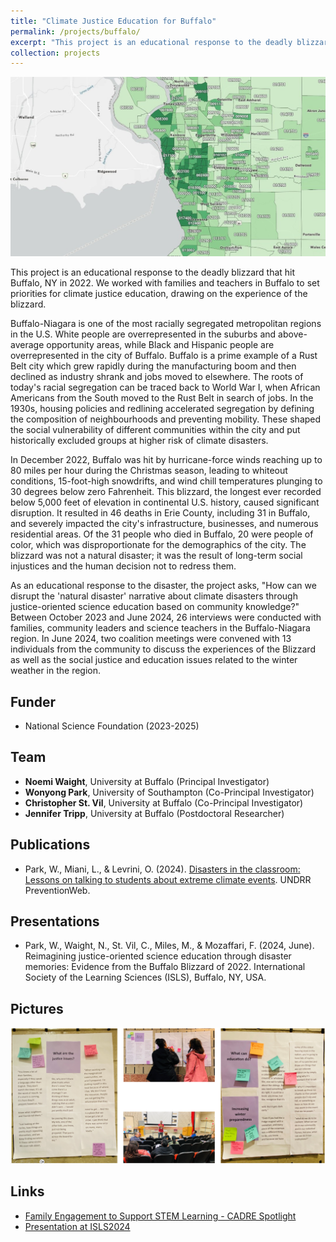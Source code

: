 ```yaml
---
title: "Climate Justice Education for Buffalo"
permalink: /projects/buffalo/
excerpt: "This project is an educational response to the deadly blizzard that hit Buffalo, NY in 2022. We are working with families and teachers in Buffalo to set priorities for climate justice education, drawing on the experience of the blizzard. <br/><br/><img src='/images/buffalo.jpg' width='400'>"
collection: projects
---
```


<img src='/images/buffalo.jpg'>

This project is an educational response to the deadly blizzard that hit Buffalo, NY in 2022. We worked with families and teachers in Buffalo to set priorities for climate justice education, drawing on the experience of the blizzard. <br/>

Buffalo-Niagara is one of the most racially segregated metropolitan regions in the U.S. White people are overrepresented in the suburbs and above-average opportunity areas, while Black and Hispanic people are overrepresented in the city of Buffalo. Buffalo is a prime example of a Rust Belt city which grew rapidly during the manufacturing boom and then declined as industry shrank and jobs moved to elsewhere. The roots of today's racial segregation can be traced back to World War I, when African Americans from the South moved to the Rust Belt in search of jobs. In the 1930s, housing policies and redlining accelerated segregation by defining the composition of neighbourhoods and preventing mobility. These shaped the social vulnerability of different communities within the city and put historically excluded groups at higher risk of climate disasters. <br/>

In December 2022, Buffalo was hit by hurricane-force winds reaching up to 80 miles per hour during the Christmas season, leading to whiteout conditions, 15-foot-high snowdrifts, and wind chill temperatures plunging to 30 degrees below zero Fahrenheit. This blizzard, the longest ever recorded below 5,000 feet of elevation in continental U.S. history, caused significant disruption. It resulted in 46 deaths in Erie County, including 31 in Buffalo, and severely impacted the city's infrastructure, businesses, and numerous residential areas. Of the 31 people who died in Buffalo, 20 were people of color, which was disproportionate for the demographics of the city. The blizzard was not a natural disaster; it was the result of long-term social injustices and the human decision not to redress them. <br/>

As an educational response to the disaster, the project asks, "How can we disrupt the 'natural disaster' narrative about climate disasters through justice-oriented science education based on community knowledge?" Between October 2023 and June 2024, 26 interviews were conducted with families, community leaders and science teachers in the Buffalo-Niagara region. In June 2024, two coalition meetings were convened with 13 individuals from the community to discuss the experiences of the Blizzard as well as the social justice and education issues related to the winter weather in the region. <br/>

## Funder
* National Science Foundation (2023-2025)

## Team
* **Noemi Waight**, University at Buffalo (Principal Investigator) <br/>
* **Wonyong Park**, University of Southampton (Co-Principal Investigator) <br/>
* **Christopher St. Vil**, University at Buffalo (Co-Principal Investigator) <br/>
* **Jennifer Tripp**, University at Buffalo (Postdoctoral Researcher) <br/>

## Publications
- Park, W., Miani, L., & Levrini, O. (2024). [Disasters in the classroom: Lessons on talking to students about extreme climate events](https://www.preventionweb.net/drr-community-voices/disasters-classroom-lessons-talking-students-about-extreme-climate-events). UNDRR PreventionWeb.

## Presentations
* Park, W., Waight, N., St. Vil, C., Miles, M., & Mozaffari, F. (2024, June). Reimagining justice-oriented science education through disaster memories: Evidence from the Buffalo Blizzard of 2022. International Society of the Learning Sciences (ISLS), Buffalo, NY, USA.

## Pictures
<img src='/images/buffcoalition.png'>

## Links
* [Family Engagement to Support STEM Learning - CADRE Spotlight](https://cadrek12.org/spotlight/family-engagement-stem-learning#waight)
* [Presentation at ISLS2024](/files/isls2024.pdf)
